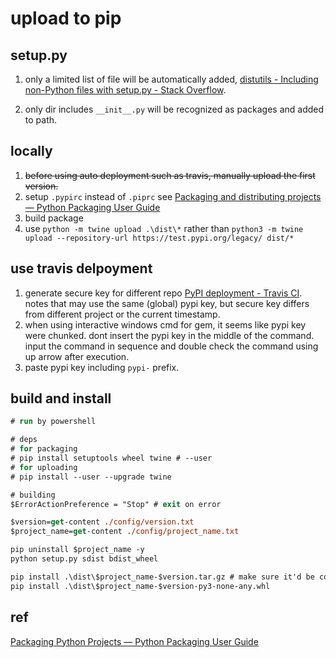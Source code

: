 # upload to pip

## setup.py

1. only a limited list of file will be automatically added, [distutils - Including non-Python files with setup.py - Stack Overflow](https://stackoverflow.com/questions/1612733/including-non-python-files-with-setup-py).

2. only dir includes `__init__.py` will be recognized as packages and added to path.

## locally

1. ~~before using auto deployment such as travis, manually upload the first version.~~
1. setup `.pypirc` instead of `.piprc` see [Packaging and distributing projects — Python Packaging User Guide](https://packaging.python.org/guides/distributing-packages-using-setuptools/#create-an-account)
1. build package
1. use `python -m twine upload .\dist\*` rather than `python3 -m twine upload --repository-url https://test.pypi.org/legacy/ dist/*`

## use travis delpoyment

1. generate secure key for different repo [PyPI deployment - Travis CI](https://docs.travis-ci.com/user/deployment/pypi/). notes that may use the same (global) pypi key, but secure key differs from different project or the current timestamp.
  1. when using interactive windows cmd for gem, it seems like pypi key were chunked. dont insert the pypi key in the middle of the command. input the command in sequence and double check the command using up arrow after execution.
  2. paste pypi key including `pypi-` prefix.

build and install
-----
```ps
# run by powershell

# deps
# for packaging
# pip install setuptools wheel twine # --user
# for uploading
# pip install --user --upgrade twine

# building
$ErrorActionPreference = "Stop" # exit on error

$version=get-content ./config/version.txt
$project_name=get-content ./config/project_name.txt

pip uninstall $project_name -y
python setup.py sdist bdist_wheel

pip install .\dist\$project_name-$version.tar.gz # make sure it'd be complie by source code
pip install .\dist\$project_name-$version-py3-none-any.whl


```

ref 
-----
[Packaging Python Projects — Python Packaging User Guide](http://packaging.python.org/tutorials/packaging-projects/)

